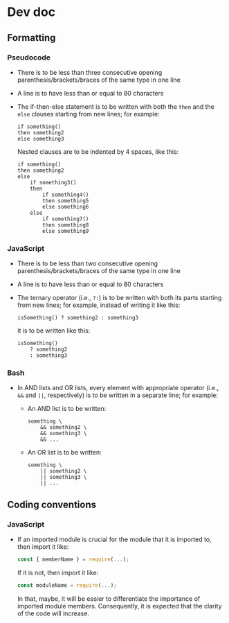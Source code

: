 # Dev doc

## Formatting

### Pseudocode

- There is to be less than three consecutive opening parenthesis/brackets/braces of the same type in one line
- A line is to have less than or equal to 80 characters
- The if-then-else statement is to be written with both the `then` and the `else` clauses starting from new lines; for example:

    ```
    if something()
    then something2
    else something3
    ```

    Nested clauses are to be indented by 4 spaces, like this:

    ```
    if something()
    then something2
    else
        if something3()
        then
            if something4()
            then something5
            else something6
        else
            if something7()
            then something8
            else something9
    ```

### JavaScript

- There is to be less than two consecutive opening parenthesis/brackets/braces of the same type in one line
- A line is to have less than or equal to 80 characters
- The ternary operator (i.e., `?:`) is to be written with both its parts starting from new lines; for example, instead of writing it like this:

    ```
    isSomething() ? something2 : something3
    ```

    it is to be written like this:

    ```
    isSomething()
        ? something2
        : something3
    ```

### Bash

- In AND lists and OR lists, every element with appropriate operator (i.e., `&&` and `||`, respectively) is to be written in a separate line; for example:
    - An AND list is to be written:
    
        ```
        something \
            && something2 \
            && something3 \
            && ...
        ```

    - An OR list is to be written:
        
        ```
        something \
            || something2 \
            || something3 \
            || ...
        ```

## Coding conventions

### JavaScript

- If an imported module is crucial for the module that it is imported to, then import it like:

    ```JavaScript
    const { memberName } = require(...);
    ```

    If it is not, then import it like:

    ```JavaScript
    const moduleName = require(...);
    ```

    In that, maybe, it will be easier to differentiate the importance of imported module members. Consequently, it is expected that the clarity of the code will increase.